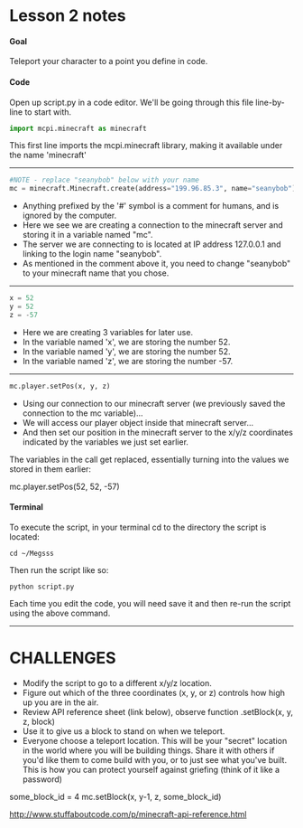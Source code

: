 # Lesson 2 notes

#### Goal
Teleport your character to a point you define in code.


#### Code 
Open up script.py in a code editor. We'll be going through this file line-by-line to start with.

```python
import mcpi.minecraft as minecraft
```
This first line imports the mcpi.minecraft library, making it available under the name 'minecraft'

-----------------

```python
#NOTE - replace "seanybob" below with your name
mc = minecraft.Minecraft.create(address="199.96.85.3", name="seanybob")
```

- Anything prefixed by the '#' symbol is a comment for humans, and is ignored by the computer.
- Here we see we are creating a connection to the minecraft server and storing it in a variable named "mc".
- The server we are connecting to is located at IP address 127.0.0.1 and linking to the login name "seanybob".
- As mentioned in the comment above it, you need to change "seanybob" to your minecraft name that you chose.

-----------------

```python
x = 52
y = 52
z = -57
```

- Here we are creating 3 variables for later use.
- In the variable named 'x', we are storing the number 52.
- In the variable named 'y', we are storing the number 52.
- In the variable named 'z', we are storing the number -57.

-----------------

```python
mc.player.setPos(x, y, z)
```

- Using our connection to our minecraft server (we previously saved the connection to the mc variable)...
- We will access our player object inside that minecraft server...
- And then set our position in the minecraft server to the x/y/z coordinates indicated by the variables we just set earlier.

The variables in the call get replaced, essentially turning into the values we stored in them earlier: 

mc.player.setPos(52, 52, -57)


#### Terminal

To execute the script, in your terminal cd to the directory the script is located:
```shell
cd ~/Megsss
```

Then run the script like so:
```shell
python script.py
```

Each time you edit the code, you will need save it and then re-run the script using the above command.

----------------------

# CHALLENGES

- Modify the script to go to a different x/y/z location.
- Figure out which of the three coordinates (x, y, or z) controls how high up you are in the air.
- Review API reference sheet (link below), observe function .setBlock(x, y, z, block)
- Use it to give us a block to stand on when we teleport.
- Everyone choose a teleport location. This will be your "secret" location in the world where you will be building things. Share it with others if you'd like them to come build with you, or to just see what you've built. This is how you can protect yourself against griefing (think of it like a password)

some_block_id = 4
mc.setBlock(x, y-1, z, some_block_id)

http://www.stuffaboutcode.com/p/minecraft-api-reference.html



